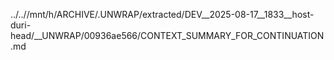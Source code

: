 ../..//mnt/h/ARCHIVE/.UNWRAP/extracted/DEV__2025-08-17__1833__host-duri-head/__UNWRAP/00936ae566/CONTEXT_SUMMARY_FOR_CONTINUATION.md